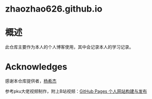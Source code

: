 # zhaozhao626.github.io

# 概述
此仓库主要作为本人的个人博客使用，其中会记录本人的学习记录。

# Acknowledges
感谢本仓库提供者，[杨希杰](https://github.com/Yang-Xijie)

参考pku大佬视频制作，附上B站视频：[GitHub Pages 个人网站构建与发布](https://www.bilibili.com/video/BV1hL4y1w72r/?share_source=copy_web&vd_source=f42e37f0bbba1580efef778a0b62ade1)
